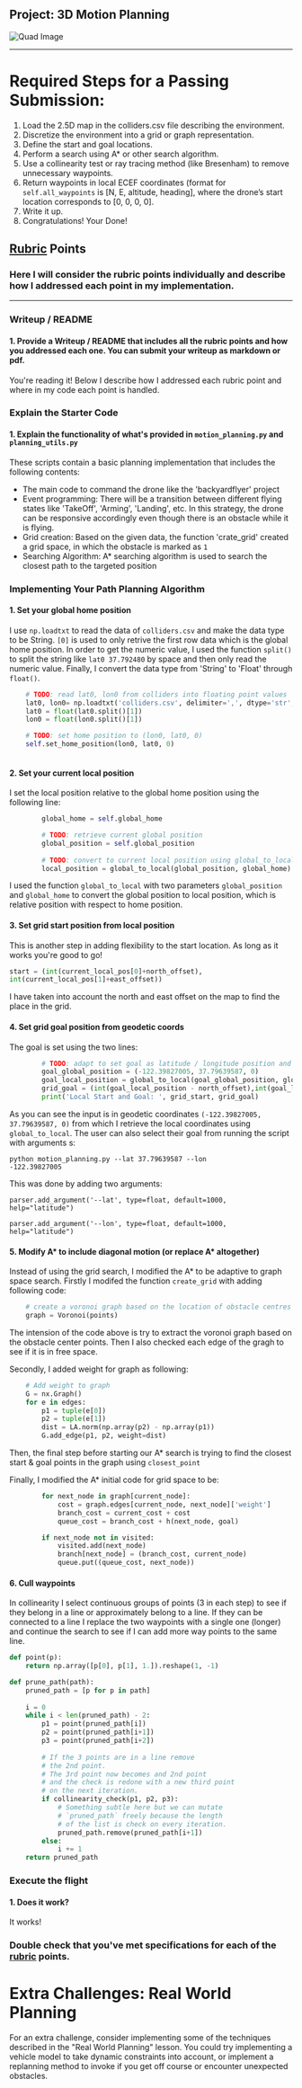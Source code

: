 
## Project: 3D Motion Planning
![Quad Image](./misc/enroute.png)

---


# Required Steps for a Passing Submission:
1. Load the 2.5D map in the colliders.csv file describing the environment.
2. Discretize the environment into a grid or graph representation.
3. Define the start and goal locations.
4. Perform a search using A* or other search algorithm.
5. Use a collinearity test or ray tracing method (like Bresenham) to remove unnecessary waypoints.
6. Return waypoints in local ECEF coordinates (format for `self.all_waypoints` is [N, E, altitude, heading], where the drone’s start location corresponds to [0, 0, 0, 0].
7. Write it up.
8. Congratulations!  Your Done!

## [Rubric](https://review.udacity.com/#!/rubrics/1534/view) Points
### Here I will consider the rubric points individually and describe how I addressed each point in my implementation.  

---
### Writeup / README

#### 1. Provide a Writeup / README that includes all the rubric points and how you addressed each one.  You can submit your writeup as markdown or pdf.  

You're reading it! Below I describe how I addressed each rubric point and where in my code each point is handled.

### Explain the Starter Code

#### 1. Explain the functionality of what's provided in `motion_planning.py` and `planning_utils.py`
These scripts contain a basic planning implementation that includes the following contents:
* The main code to command the drone like the 'backyardflyer' project
* Event programming: There will be a transition between different flying states like 'TakeOff', 'Arming', 'Landing', etc. In this strategy, the drone can be responsive accordingly even though there is an obstacle while it is flying.
* Grid creation: Based on the given data, the function 'crate_grid' created a grid space, in which the obstacle is marked as `1`
* Searching Algorithm: A* searching algorithm is used to search the closest path to the targeted position

### Implementing Your Path Planning Algorithm

#### 1. Set your global home position
I use `np.loadtxt` to read the data of `colliders.csv` and make the data type to be String. `[0]` is used to only retrive the first row data which is the global home position. In order to get the numeric value, I used the function `split()` to split the string like `lat0 37.792480` by space and then only read the numeric value. Finally, I convert the data type from 'String' to 'Float' through `float()`.

``` python
    # TODO: read lat0, lon0 from colliders into floating point values
    lat0, lon0= np.loadtxt('colliders.csv', delimiter=',', dtype='str', usecols = (0,1))[0]
    lat0 = float(lat0.split()[1])
    lon0 = float(lon0.split()[1])

    # TODO: set home position to (lon0, lat0, 0)
    self.set_home_position(lon0, lat0, 0)
    
```

#### 2. Set your current local position
I set the local position relative to the global home position using the following line:

``` python
        global_home = self.global_home

        # TODO: retrieve current global position
        global_position = self.global_position
 
        # TODO: convert to current local position using global_to_local()
        local_position = global_to_local(global_position, global_home)
```
I used the function `global_to_local` with two parameters `global_position` and `global_home` to convert the global position to local position, which is relative position with respect to home position.

#### 3. Set grid start position from local position
This is another step in adding flexibility to the start location. As long as it works you're good to go!
``` python
start = (int(current_local_pos[0]+north_offset),
int(current_local_pos[1]+east_offset))
```

I have taken into account the north and east offset on the map to find the place in the grid.
#### 4. Set grid goal position from geodetic coords
The goal is set using the two lines:

```python
        # TODO: adapt to set goal as latitude / longitude position and convert
        goal_global_position = (-122.39827005, 37.79639587, 0)
        goal_local_position = global_to_local(goal_global_position, global_home)
        grid_goal = (int(goal_local_position - north_offset),int(goal_local_position[1] - east_offset))
        print('Local Start and Goal: ', grid_start, grid_goal)
```

As you can see the input is in geodetic coordinates `(-122.39827005, 37.79639587, 0)` from which I retrieve the local coordinates using `global_to_local`. The user can also select their goal from running the script with arguments s:


```
python motion_planning.py --lat 37.79639587 --lon
-122.39827005
```

This was done by adding two arguments:
```
parser.add_argument('--lat', type=float, default=1000, help="latitude")
```
```
parser.add_argument('--lon', type=float, default=1000, help="latitude")
```

#### 5. Modify A* to include diagonal motion (or replace A* altogether)
Instead of using the grid search, I modified the A* to be adaptive to graph space search.
Firstly I modifed the function `create_grid` with adding following code:
```python
    # create a voronoi graph based on the location of obstacle centres
    graph = Voronoi(points)
```
The intension of the code above is try to extract the voronoi graph based on the obstacle center points. Then I also checked each edge of the gragh to see if it is in free space.

Secondly, I added weight for graph as following:
``` python
    # Add weight to graph
    G = nx.Graph()
    for e in edges:
        p1 = tuple(e[0])
        p2 = tuple(e[1])
        dist = LA.norm(np.array(p2) - np.array(p1))
        G.add_edge(p1, p2, weight=dist)
```

Then, the final step before starting our A* search is trying to find the closest start & goal points in the graph using `closest_point`

Finally, I modified the A* initial code for grid space to be:
```python
        for next_node in graph[current_node]:
            cost = graph.edges[current_node, next_node]['weight']
            branch_cost = current_cost + cost
            queue_cost = branch_cost + h(next_node, goal)

        if next_node not in visited:                
            visited.add(next_node)               
            branch[next_node] = (branch_cost, current_node)
            queue.put((queue_cost, next_node))
```

#### 6. Cull waypoints 
In collinearity I select continuous groups of points (3 in each step) to see if they belong in a line or approximately belong to a line. If they can be connected to a line I replace the two waypoints with a single one (longer) and continue the search to see if I can add more way points to the same line. 
```python
def point(p):
    return np.array([p[0], p[1], 1.]).reshape(1, -1)

def prune_path(path):
    pruned_path = [p for p in path]
    
    i = 0
    while i < len(pruned_path) - 2:
        p1 = point(pruned_path[i])
        p2 = point(pruned_path[i+1])
        p3 = point(pruned_path[i+2])
        
        # If the 3 points are in a line remove
        # the 2nd point.
        # The 3rd point now becomes and 2nd point
        # and the check is redone with a new third point
        # on the next iteration.
        if collinearity_check(p1, p2, p3):
            # Something subtle here but we can mutate
            # `pruned_path` freely because the length
            # of the list is check on every iteration.
            pruned_path.remove(pruned_path[i+1])
        else:
            i += 1
    return pruned_path
```


### Execute the flight
#### 1. Does it work?
It works!

### Double check that you've met specifications for each of the [rubric](https://review.udacity.com/#!/rubrics/1534/view) points.
  
# Extra Challenges: Real World Planning

For an extra challenge, consider implementing some of the techniques described in the "Real World Planning" lesson. You could try implementing a vehicle model to take dynamic constraints into account, or implement a replanning method to invoke if you get off course or encounter unexpected obstacles.





